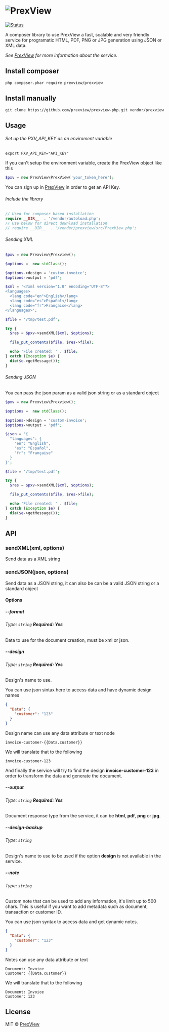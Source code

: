 # ![PrexView](https://prexview.com/media/extension/promo.png)

[![Status](https://travis-ci.org/prexview/prexview-php.svg?branch=master)](https://travis-ci.org/prexview/prexview-php)

A composer library to use PrexView a fast, scalable and very friendly service for programatic HTML, PDF, PNG or JPG generation using JSON or XML data.

*See [PrexView](https://prexview.com) for more information about the service.*


## Install composer

```
php composer.phar require prexview/prexview
```

## Install manually

```
git clone https://github.com/prexview/prexview-php.git vendor/prexview
```

## Usage

###### Set up the PXV_API_KEY as an enviroment variable

```
export PXV_API_KEY="API_KEY"
```

If you can't setup the environment variable, create the PrexView object like this

```php
$pxv = new PrexView\PrexView('your_token_here');
```

You can sign up in [PrexView](https://prexview.com/join) in order to get an API Key.

###### Include the library
```php
// Used for composer based installation
require __DIR__  . '/vendor/autoload.php';
// Use below for direct download installation
// require __DIR__  . '/vender/prexview/src/PrexView.php';
```

###### Sending XML

```php
$pxv = new Prexview\Prexview();

$options =  new stdClass();

$options->design = 'custom-invoice';
$options->output = 'pdf';

$xml = '<?xml version="1.0" encoding="UTF-8"?>
<languages>
  <lang code="en">English</lang>
  <lang code="es">Español</lang>
  <lang code="fr">Française</lang>
</languages>';

$file = '/tmp/test.pdf';

try {
  $res = $pxv->sendXML($xml, $options);

  file_put_contents($file, $res->file);

  echo 'File created: ' . $file;
} catch (Exception $e) {
  die($e->getMessage());
}
```

###### Sending JSON

You can pass the json param as a valid json string or as a standard object

```php
$pxv = new Prexview\Prexview();

$options =  new stdClass();

$options->design = 'custom-invoice';
$options->output = 'pdf';

$json = '{
  "languages": {
    "en": "English",
    "es": "Español",
    "fr": "Française"
  }
}';

$file = '/tmp/test.pdf';

try {
  $res = $pxv->sendXML($xml, $options);

  file_put_contents($file, $res->file);

  echo 'File created: ' . $file;
} catch (Exception $e) {
  die($e->getMessage());
}
```

## API

### sendXML(xml, options)

Send data as a XML string

### sendJSON(json, options)

Send data as a JSON string, it can also be can be a valid JSON string or a standard object

#### Options

##### -\-format

###### Type: `string` **Required: Yes**

Data to use for the document creation, must be xml or json.

##### -\-design

###### Type: `string` **Required: Yes**

Design's name to use.

You can use json sintax here to access data and have dynamic design names
```json
{
  "Data": {
    "customer": "123"
  }
}
```
Design name can use any data attribute or text node
```
invoice-customer-{{Data.customer}}
```
We will translate that to the following
```
invoice-customer-123
```

And finally the service will try to find the design **invoice-customer-123** in order to transform the data and generate the document.
  
##### -\-output

###### Type: `string` **Required: Yes**

Document response type from the service, it can be **html**, **pdf**, **png** or **jpg**.

##### -\-design-backup

###### Type: `string`

Design's name to use to be used if the option **design** is not available in the service.

##### -\-note

###### Type: `string`

Custom note that can be used to add any information, it's limit up to 500 chars. This is useful if you want to add metadata such as document, transaction or customer ID.

You can use json syntax to access data and get dynamic notes. 
  
```json
{
  "Data": {
    "customer": "123"
  }
}
```
Notes can use any data attribute or text
```
Document: Invoice
Customer: {{Data.customer}}
```
We will translate that to the following
```
Document: Invoice
Customer: 123
```


## License

MIT © [PrexView](https://prexview.com)
